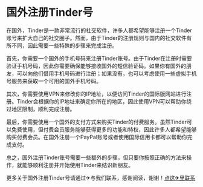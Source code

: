 # 国外注册Tinder号

在国外，Tinder是一款非常流行的社交软件，许多人都希望能够注册一个Tinder账号来扩大自己的社交圈子。然而，由于Tinder的注册规则与国内的社交软件有所不同，因此需要一些特殊的步骤来完成注册。

首先，你需要一个国外的手机号码来注册Tinder账号。由于Tinder在注册时需要验证手机号码，因此你需要确保能够接收国外的短信验证码。如果你有国外的朋友，可以向他们借用手机号码进行注册；如果没有，也可以考虑使用一些虚拟手机号服务来获取一个可用的国外手机号码。

其次，你需要使用VPN来修改你的IP地址，以便访问Tinder的国际版网站进行注册。Tinder会根据你的IP地址来确定你所在的地区，因此使用VPN可以帮助你绕过地区限制，顺利完成注册。

最后，你需要使用一个国外的支付方式来购买Tinder的付费服务。虽然Tinder可以免费使用，但付费会员服务能够获得更多的功能和特权，因此许多人都希望能够购买付费会员。在国外注册一个PayPal账号或者使用国际信用卡都可以帮助你完成支付。

总之，国外注册Tinder账号需要一些额外的步骤，但只要你按照正确的方法来操作，就能够顺利注册并开始使用Tinder来结识新朋友。

更多关于国外注册Tinder号请通过✈与我们联系，感谢阅读，谢谢！[点这✈里联系](https://ss.k02.cc)